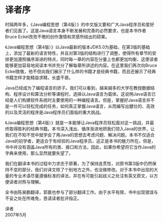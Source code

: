    

# 译者序

时隔两年多，《Java编程思想（第4版）》的中文版又要和广大Java程序员和爱好者们见面了。这是Java语言本身不断发展和完善的必然要求，也是本书作者Bruce Eckel孜孜不倦的创作激情和灵感所结出的硕果。

《Java编程思想（第4版）》以Java最新的版本JDK5.0为基础，在第3版的基础上，添加了最新的语言特性，并且对第3版的结构进行了调整，使得所有章节的安排更加遵照循序渐进的特点，同时每一章的内容在分量上也都更加均衡，这使读者能够更加容易地阅读本书并充分了解每章所讲述的内容。在这里我们再次向Bruce Eckel致敬，他不但向我们展示了什么样的书籍才是经典书籍，而且还展示了经典书籍怎样才能精益求精，长盛不衰。

Java已经成为了编程语言的骄子。我们可以看到，越来越多的大学在教授数据结构、程序设计和算法分析等课程时，选择以Java语言为载体。这说明Java语言已经是人们构建软件系统时主要使用的一种编程语言。但是，掌握好Java语言并不是一件可以轻松完成的任务，如何真正掌握Java语言，从而编写出健壮的、高效的以及灵活的程序是Java程序员们面临的重大挑战。

《Java编程思想（第4版）》就是一本能够让Java程序员轻松面对这一挑战，并最终取得胜利的经典书籍。本书深入浅出、循序渐进地把我们领入Java的世界，让我们在不知不觉中就学会了用Java的思想去考虑问题、解决问题。本书不仅适合Java的初学者，更适合于有经验的Java程序员，这正是本书的魅力所在。但是，书中并没有涵盖Java所有的类、接口和方法，因此，如果你希望将它当作Java的字典来使用，那么显然就要失望了。

我们在翻译本书的过程中力求忠于原著，为了保持连贯性，对原书第3版中仍然保持不变的部分，我们对译文除了个别地方之外，也没做修改。对于本书中出现的大量的专业术语尽量遵循标准的译法，并在有可能引起歧义之处注有英文原文，以方便读者对照与理解。

全书由陈昊鹏翻译，郭嘉也参与了部分翻译工作。由于水平有限，书中出现错误与不妥之处在所难免，恳请读者批评指正。

译者  
2007年5月
